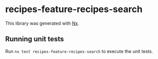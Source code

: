 # recipes-feature-recipes-search

This library was generated with [Nx](https://nx.dev).

## Running unit tests

Run `nx test recipes-feature-recipes-search` to execute the unit tests.
